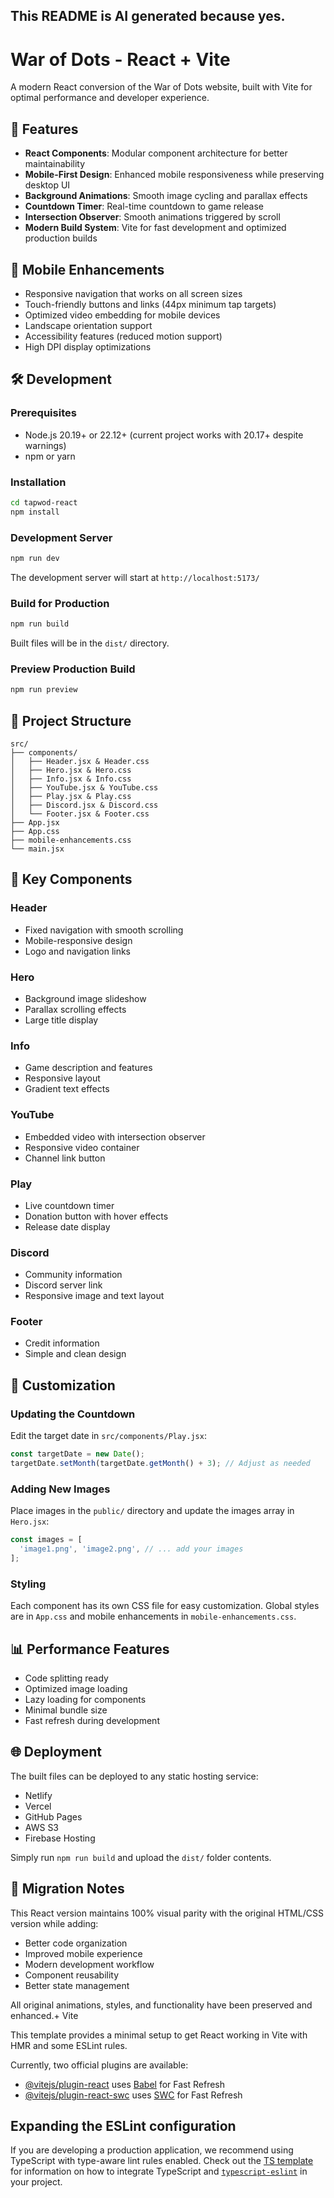 ## This README is AI generated because yes.
# War of Dots - React + Vite

A modern React conversion of the War of Dots website, built with Vite for optimal performance and developer experience.

## 🚀 Features

- **React Components**: Modular component architecture for better maintainability
- **Mobile-First Design**: Enhanced mobile responsiveness while preserving desktop UI
- **Background Animations**: Smooth image cycling and parallax effects
- **Countdown Timer**: Real-time countdown to game release
- **Intersection Observer**: Smooth animations triggered by scroll
- **Modern Build System**: Vite for fast development and optimized production builds

## 📱 Mobile Enhancements

- Responsive navigation that works on all screen sizes
- Touch-friendly buttons and links (44px minimum tap targets)
- Optimized video embedding for mobile devices
- Landscape orientation support
- Accessibility features (reduced motion support)
- High DPI display optimizations

## 🛠️ Development

### Prerequisites
- Node.js 20.19+ or 22.12+ (current project works with 20.17+ despite warnings)
- npm or yarn

### Installation

```bash
cd tapwod-react
npm install
```

### Development Server

```bash
npm run dev
```

The development server will start at `http://localhost:5173/`

### Build for Production

```bash
npm run build
```

Built files will be in the `dist/` directory.

### Preview Production Build

```bash
npm run preview
```

## 📁 Project Structure

```
src/
├── components/
│   ├── Header.jsx & Header.css
│   ├── Hero.jsx & Hero.css
│   ├── Info.jsx & Info.css
│   ├── YouTube.jsx & YouTube.css
│   ├── Play.jsx & Play.css
│   ├── Discord.jsx & Discord.css
│   └── Footer.jsx & Footer.css
├── App.jsx
├── App.css
├── mobile-enhancements.css
└── main.jsx
```

## 🎨 Key Components

### Header
- Fixed navigation with smooth scrolling
- Mobile-responsive design
- Logo and navigation links

### Hero
- Background image slideshow
- Parallax scrolling effects
- Large title display

### Info
- Game description and features
- Responsive layout
- Gradient text effects

### YouTube
- Embedded video with intersection observer
- Responsive video container
- Channel link button

### Play
- Live countdown timer
- Donation button with hover effects
- Release date display

### Discord
- Community information
- Discord server link
- Responsive image and text layout

### Footer
- Credit information
- Simple and clean design

## 🔧 Customization

### Updating the Countdown
Edit the target date in `src/components/Play.jsx`:

```javascript
const targetDate = new Date();
targetDate.setMonth(targetDate.getMonth() + 3); // Adjust as needed
```

### Adding New Images
Place images in the `public/` directory and update the images array in `Hero.jsx`:

```javascript
const images = [
  'image1.png', 'image2.png', // ... add your images
];
```

### Styling
Each component has its own CSS file for easy customization. Global styles are in `App.css` and mobile enhancements in `mobile-enhancements.css`.

## 📊 Performance Features

- Code splitting ready
- Optimized image loading
- Lazy loading for components
- Minimal bundle size
- Fast refresh during development

## 🌐 Deployment

The built files can be deployed to any static hosting service:
- Netlify
- Vercel
- GitHub Pages
- AWS S3
- Firebase Hosting

Simply run `npm run build` and upload the `dist/` folder contents.

## 🔄 Migration Notes

This React version maintains 100% visual parity with the original HTML/CSS version while adding:
- Better code organization
- Improved mobile experience
- Modern development workflow
- Component reusability
- Better state management

All original animations, styles, and functionality have been preserved and enhanced.+ Vite

This template provides a minimal setup to get React working in Vite with HMR and some ESLint rules.

Currently, two official plugins are available:

- [@vitejs/plugin-react](https://github.com/vitejs/vite-plugin-react/blob/main/packages/plugin-react) uses [Babel](https://babeljs.io/) for Fast Refresh
- [@vitejs/plugin-react-swc](https://github.com/vitejs/vite-plugin-react/blob/main/packages/plugin-react-swc) uses [SWC](https://swc.rs/) for Fast Refresh

## Expanding the ESLint configuration

If you are developing a production application, we recommend using TypeScript with type-aware lint rules enabled. Check out the [TS template](https://github.com/vitejs/vite/tree/main/packages/create-vite/template-react-ts) for information on how to integrate TypeScript and [`typescript-eslint`](https://typescript-eslint.io) in your project.

